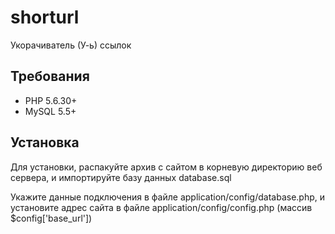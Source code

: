 # shorturl
Укорачиватель (У-ь) ссылок
## Требования
- PHP 5.6.30+
- MySQL 5.5+

## Установка
Для установки, распакуйте архив с сайтом в корневую директорию веб сервера, и импортируйте базу данных database.sql

Укажите данные подключения в файле application/config/database.php, и установите адрес сайта в файле application/config/config.php (массив $config['base_url'])
